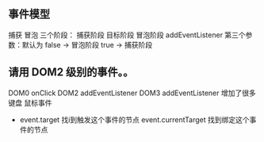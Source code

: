 ## 事件模型
  捕获
  冒泡
  三个阶段： 捕获阶段 目标阶段 冒泡阶段
  addEventListener
  第三个参数：默认为 false -> 冒泡阶段 true -> 捕获阶段 
## 请用 DOM2 级别的事件。。
  DOM0 onClick
  DOM2 addEventListener
  DOM3 addEventListener 增加了很多 键盘 鼠标事件

- event.target 找i到触发这个事件的节点
  event.currentTarget 找到绑定这个事件的节点

